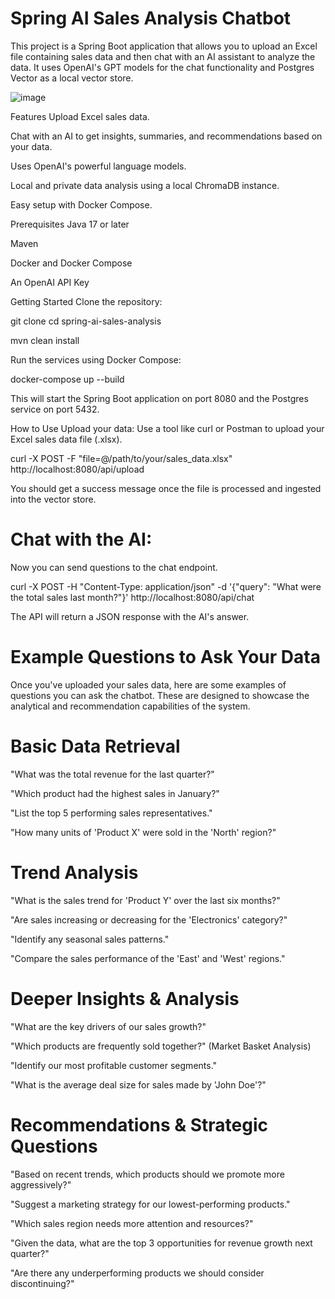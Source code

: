 # Spring AI Sales Analysis Chatbot
This project is a Spring Boot application that allows you to upload an Excel file containing sales data and then chat with an AI assistant to analyze the data. It uses OpenAI's GPT models for the chat functionality and Postgres Vector as a local vector store.

![image](https://github.com/user-attachments/assets/3028a200-456b-44ee-8690-875efe4428cf)

Features
Upload Excel sales data.

Chat with an AI to get insights, summaries, and recommendations based on your data.

Uses OpenAI's powerful language models.

Local and private data analysis using a local ChromaDB instance.

Easy setup with Docker Compose.

Prerequisites
Java 17 or later

Maven

Docker and Docker Compose

An OpenAI API Key

Getting Started
Clone the repository:

git clone <repository-url>
cd spring-ai-sales-analysis

mvn clean install

Run the services using Docker Compose:

docker-compose up --build

This will start the Spring Boot application on port 8080 and the Postgres service on port 5432.

How to Use
Upload your data:
Use a tool like curl or Postman to upload your Excel sales data file (.xlsx).

curl -X POST -F "file=@/path/to/your/sales_data.xlsx" http://localhost:8080/api/upload

You should get a success message once the file is processed and ingested into the vector store.

# Chat with the AI:
Now you can send questions to the chat endpoint.

curl -X POST -H "Content-Type: application/json" -d '{"query": "What were the total sales last month?"}' http://localhost:8080/api/chat

The API will return a JSON response with the AI's answer.

# Example Questions to Ask Your Data
Once you've uploaded your sales data, here are some examples of questions you can ask the chatbot. These are designed to showcase the analytical and recommendation capabilities of the system.

# Basic Data Retrieval
"What was the total revenue for the last quarter?"

"Which product had the highest sales in January?"

"List the top 5 performing sales representatives."

"How many units of 'Product X' were sold in the 'North' region?"

# Trend Analysis
"What is the sales trend for 'Product Y' over the last six months?"

"Are sales increasing or decreasing for the 'Electronics' category?"

"Identify any seasonal sales patterns."

"Compare the sales performance of the 'East' and 'West' regions."

# Deeper Insights & Analysis
"What are the key drivers of our sales growth?"

"Which products are frequently sold together?" (Market Basket Analysis)

"Identify our most profitable customer segments."

"What is the average deal size for sales made by 'John Doe'?"

# Recommendations & Strategic Questions
"Based on recent trends, which products should we promote more aggressively?"

"Suggest a marketing strategy for our lowest-performing products."

"Which sales region needs more attention and resources?"

"Given the data, what are the top 3 opportunities for revenue growth next quarter?"

"Are there any underperforming products we should consider discontinuing?"
